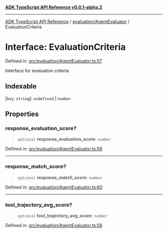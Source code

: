 [**ADK TypeScript API Reference v0.0.1-alpha.2**](../../../README.md)

***

[ADK TypeScript API Reference](../../../modules.md) / [evaluation/AgentEvaluator](../README.md) / EvaluationCriteria

# Interface: EvaluationCriteria

Defined in: [src/evaluation/AgentEvaluator.ts:57](https://github.com/njraladdin/adk-typescript/blob/main/src/evaluation/AgentEvaluator.ts#L57)

Interface for evaluation criteria

## Indexable

\[`key`: `string`\]: `undefined` \| `number`

## Properties

### response\_evaluation\_score?

> `optional` **response\_evaluation\_score**: `number`

Defined in: [src/evaluation/AgentEvaluator.ts:59](https://github.com/njraladdin/adk-typescript/blob/main/src/evaluation/AgentEvaluator.ts#L59)

***

### response\_match\_score?

> `optional` **response\_match\_score**: `number`

Defined in: [src/evaluation/AgentEvaluator.ts:60](https://github.com/njraladdin/adk-typescript/blob/main/src/evaluation/AgentEvaluator.ts#L60)

***

### tool\_trajectory\_avg\_score?

> `optional` **tool\_trajectory\_avg\_score**: `number`

Defined in: [src/evaluation/AgentEvaluator.ts:58](https://github.com/njraladdin/adk-typescript/blob/main/src/evaluation/AgentEvaluator.ts#L58)
